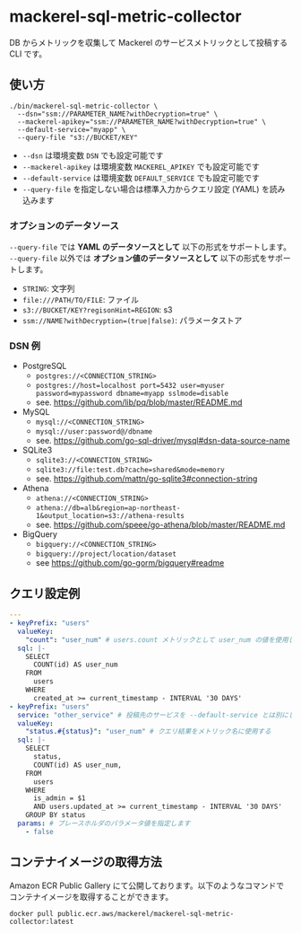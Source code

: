# mackerel-sql-metric-collector


DB からメトリックを収集して Mackerel のサービスメトリックとして投稿する CLI です。

## 使い方

```console
./bin/mackerel-sql-metric-collector \
  --dsn="ssm://PARAMETER_NAME?withDecryption=true" \
  --mackerel-apikey="ssm://PARAMETER_NAME?withDecryption=true" \
  --default-service="myapp" \
  --query-file "s3://BUCKET/KEY"
```

- `--dsn` は環境変数 `DSN` でも設定可能です
- `--mackerel-apikey` は環境変数 `MACKEREL_APIKEY` でも設定可能です
- `--default-service` は環境変数 `DEFAULT_SERVICE` でも設定可能です
- `--query-file` を指定しない場合は標準入力からクエリ設定 (YAML) を読み込みます

### オプションのデータソース

`--query-file` では **YAML のデータソースとして** 以下の形式をサポートします。
`--query-file` 以外では **オプション値のデータソースとして** 以下の形式をサポートします。

- `STRING`: 文字列
- `file:///PATH/TO/FILE`: ファイル
- `s3://BUCKET/KEY?regisonHint=REGION`: s3
- `ssm://NAME?withDecryption=(true|false)`: パラメータストア

### DSN 例

- PostgreSQL
  - `postgres://<CONNECTION_STRING>`
  - `postgres://host=localhost port=5432 user=myuser password=mypassword dbname=myapp sslmode=disable`
  - see. <https://github.com/lib/pq/blob/master/README.md>
- MySQL
  - `mysql://<CONNECTION_STRING>`
  - `mysql://user:password@/dbname`
  - see. <https://github.com/go-sql-driver/mysql#dsn-data-source-name>
- SQLite3
  - `sqlite3://<CONNECTION_STRING>`
  - `sqlite3://file:test.db?cache=shared&mode=memory`
  - see. <https://github.com/mattn/go-sqlite3#connection-string>
- Athena
  - `athena://<CONNECTION_STRING>`
  - `athena://db=alb&region=ap-northeast-1&output_location=s3://athena-results`
  - see. <https://github.com/speee/go-athena/blob/master/README.md>
- BigQuery
  - `bigquery://<CONNECTION_STRING>`
  - `bigquery://project/location/dataset`
  - see <https://github.com/go-gorm/bigquery#readme>

## クエリ設定例

```yaml
---
- keyPrefix: "users"
  valueKey:
    "count": "user_num" # users.count メトリックとして user_num の値を使用します
  sql: |-
    SELECT
      COUNT(id) AS user_num
    FROM
      users
    WHERE
      created_at >= current_timestamp - INTERVAL '30 DAYS'
- keyPrefix: "users"
  service: "other_service" # 投稿先のサービスを --default-service とは別にしたい場合に定義します
  valueKey:
    "status.#{status}": "user_num" # クエリ結果をメトリック名に使用する
  sql: |-
    SELECT
      status,
      COUNT(id) AS user_num,
    FROM
      users
    WHERE
      is_admin = $1
      AND users.updated_at >= current_timestamp - INTERVAL '30 DAYS'
    GROUP BY status
  params: # プレースホルダのパラメータ値を指定します
    - false
```

## コンテナイメージの取得方法

Amazon ECR Public Gallery にて公開しております。以下のようなコマンドでコンテナイメージを取得することができます。

```
docker pull public.ecr.aws/mackerel/mackerel-sql-metric-collector:latest
```

